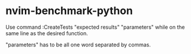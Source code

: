 # nvim-benchmark-python
Use command :CreateTests "expected results" "parameters" while on the same line as the desired function.
  
"parameters" has to be all one word separated by commas.
